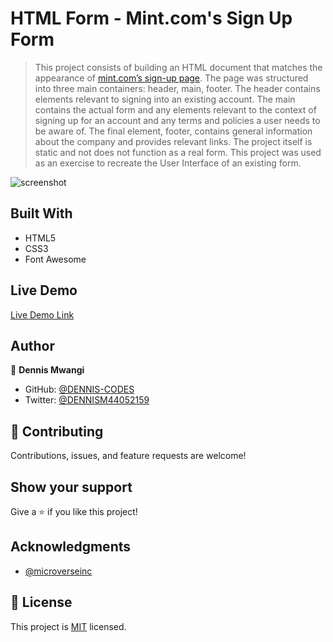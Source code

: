 # HTML Form - Mint.com's Sign Up Form

> This project consists of building an HTML document that matches the appearance of [mint.com’s sign-up page](https://accounts.intuit.com/signup.html). The page was structured into three main containers: header, main, footer. The header contains elements relevant to signing into an existing account. The main contains the actual form and any elements relevant to the context of signing up for an account and any terms and policies a user needs to be aware of. The final element, footer, contains general information about the company and provides relevant links. The project itself is static and not does not function as a real form. This project was used as an exercise to recreate the User Interface of an existing form.

![screenshot](./images/inuit.png)

## Built With

- HTML5
- CSS3
- Font Awesome

## Live Demo

[Live Demo Link](https://antonyotero.github.io/html-form/)

## Author

👤 **Dennis Mwangi**

- GitHub: [@DENNIS-CODES](https://github.com/DENNIS-CODES)
- Twitter: [@DENNISM44052159](https://twitter.com/DENNISM44052159)


## 🤝 Contributing

Contributions, issues, and feature requests are welcome!



## Show your support

Give a ⭐️ if you like this project!

## Acknowledgments

- [@microverseinc](https://github.com/microverseinc)

## 📝 License

This project is [MIT](LICENSE) licensed.